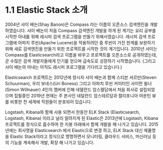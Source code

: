 # 1.1 Elastic Stack 소개

 2004년 샤이 배논\(Shay Banon\)은 Compass 라는 이름의 오픈소스 검색엔진을 개발하였습니다. 샤이 배논이 처음 Compass 검색엔진 개발을 하게 된 계기는 요리 공부를 시작한 아내를 위해 레시피 검색 프로그램을 만들기 위해서였습니다. 레시피 검색 프로그램에 아파치 루씬\(Apache Lucene\)을 적용하려던 중 루씬이 가진 한계를 보완하기 위해 새로 검색엔진을 만들기 위한 프로젝트를 시작한 것이 계기입니다. 2010년 샤이는 Compass를 Elasticsearch라고 이름을 바꾸고 프로젝트를 오픈소스로 공개하였는데, 곧 수많은 검색 개발자들에게 인기를 얻으며 급속도로 성장하기 시작했습니다. \(그리고 샤이 배논의 아내는 아직도 레시피 프로그램을 기다리고 있습니다.\)

 Elasticsearch 프로젝트는 2012년에 창시자 샤이 배논과 함께 스티븐 셔르만\(Steven Schuurman\), 우리 보네스\(Uri Boness\) 그리고 아파치 루씬 커미터인 사이먼 윌너\(Simon Willnauer\) 4인의 멤버에 인해 네델란드 암스텔담에서 처음 회사로 설립되었으며 집필중인 2019년 현재는 주 본사인 네덜란드 암스테르담과 캘리포니아 마운틴 뷰를 비롯한 전 세계에 직원들이 분포되어 있습니다.

 Logstash, Kibana와 함께 사용 되면서 한동안 ELK Stack \(Elasticsearch, Logstash, Kibana\) 이라고 널리 알려지게 된 Elastic은 2013년에 Logstash, Kibana 프로젝트를 정식으로 흡수하여 한 지붕 아래에서 함께 개발을 해 나가고 있습니다. 2015년에는 회사명을 Elasticsearch 에서 Elastic으로 변경 하고, ELK Stack 대신 제품명을 Elastic Stack이라고 정식으로 명명하면서 모니터링, 클라우드 서비스, 머신러닝 등의 기능을 계속해서 개발, 확장 해 나가고 있습니다.



